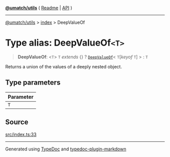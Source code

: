 [**@umatch/utils**](../../README.md) ( [Readme](../../README.md) \| [API](../../API.md) )

---

[@umatch/utils](../../API.md) > [index](../README.md) > DeepValueOf

# Type alias: DeepValueOf`<T>`

> **DeepValueOf**: \<`T`\> `T` _extends_ \{} ? [`DeepValueOf`](type-alias.DeepValueOf.md)\< `T`[*keyof* `T`] \> : `T`

Returns a union of the values of a deeply nested object.

## Type parameters

| Parameter |
| :-------- |
| `T`       |

## Source

[src/index.ts:33](https://github.com/umatch-oficial/utils/blob/a4be831/src/index.ts#L33)

---

Generated using [TypeDoc](https://typedoc.org/) and [typedoc-plugin-markdown](https://www.npmjs.com/package/typedoc-plugin-markdown)
